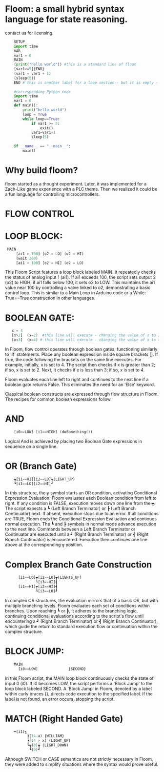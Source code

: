# Floom: a small hybrid syntax language for state reasoning.

contact us for licensing.
```python
    SETUP
    import time
    VAR
    var1 = 0
    MAIN
    (print("hello world")) #this is a standard line of floom
    [var1>=5]{END}
    (var1 = var1 + 1)
    (sleep(5))
    END # this is another label for a loop section - but it is empty - so we exit.
    
    #corresponding Python code
    import time
    var1 = 0
    def main():
    	print("hello world")
    	loop = True
        while loop==True:
        	if var1 >= 5:
        		exit()
        	var1=var1+1
        	sleep(5)
    
    if __name__ == "__main__":
        main()
```

# Why build floom? 
floom started as a thought experiment. 
Later, it was implemented for a Zach-Like game experience with a PLC theme.
Then we realized it could be a fun language for controlling microcontrollers.

# FLOW CONTROL
# LOOP BLOCK:
   ```python
    MAIN
        [ai1 > 100] [o2 = LO] (o2 = HI)
        (wait 200)
        [ai1 < 100] [o2 = HI] (o2 = LO)
```

This Floom Script features a loop block labeled MAIN. It repeatedly checks the status of analog input 1 (ai1). If ai1 exceeds 100, the script sets output 2 (o2) to HIGH; if ai1 falls below 100, it sets o2 to LOW. This maintains the ai1 value near 100 by controlling a valve linked to o2, demonstrating a basic control loop. This is similar to a Main Loop in Arduino code or a While: True==True construction in other languages.


# BOOLEAN GATE:
 ```python   
    x = 4
    [x>2]  (x=2)  #this line will execute - changing the value of x to 2.
    [x<3]  (x=4) # this line will execute - changing the value of x to 4.
```

In Floom, flow control operates through boolean gates, functioning similarly to 'If' statements. Place any boolean expression inside square brackets []. If true, the code following the brackets on the same line executes. For example, initially, x is set to 4. The script then checks if x is greater than 2; if so, x is set to 2. Next, it checks if x is less than 3; if so, x is set to 4. 

Floom evaluates each line left to right and continues to the next line if a boolean gate returns False. This eliminates the need for an 'Else' keyword.

Classical boolean constructs are expressed through flow structure in Floom. The recipes for common boolean expressions follow.


# AND
```python
    [i0==LOW] [i1==HIGH] (doSomething())
```
Logical And is achieved by placing two Boolean Gate expressions in sequence on a single line.
# OR (Branch Gate)
```python
    ┳[i1==HI][i2==LO]┳(LIGHT_UP)
    ┗[i1==LO][i2==HI]┛
```
In this structure, the ┳ symbol starts an OR condition, activating Conditional Expression Evaluation. Floom evaluates each Boolean condition from left to right. If any condition is FALSE, execution moves down one line from the ┳. The script expects a ┗ (Left Branch Terminator) or ┣ (Left Branch Continuator) next. If absent, execution stops due to an error.
If all conditions are TRUE, Floom ends the Conditional Expression Evaluation and continues normal execution. The ┗ and ┣ symbols in normal mode advance execution to the next line.
Commands between a Left Branch Terminator or Continuator are executed until a ┛ (Right Branch Terminator) or ┫ (Right Branch Continuator) is encountered. Execution then continues one line above at the corresponding ┳ position.
# Complex Branch Gate Construction
```python
      [i1==LO]┳[i2==LO]┳(LIGHTS_UP)
              ┗[i3==HI]┫
      [i1==HI]┳[i2==HI]┫
              ┗[i3==LO]┛
```
In complex OR structures, the evaluation mirrors that of a basic OR, but with multiple branching levels. Floom evaluates each set of conditions within branches. Upon reaching ┗ or ┣, it adheres to the branching logic, continuing conditional evaluations according to the script's flow until encountering a ┛ (Right Branch Terminator) or ┫ (Right Branch Continuator), which guide the return to standard execution flow or continuation within the complex structure.

# BLOCK JUMP:
```python
    MAIN
      [i0==LOW]              {SECOND}
```
In this Floom script, the MAIN loop block continuously checks the state of input 0 (i0). If i0 becomes LOW, the script performs a 'Block Jump' to the loop block labeled SECOND. 
A 'Block Jump' in Floom, denoted by a label within curly braces {}, directs code execution to the specified label. If the label is not found, an error occurs, stopping the script.

# MATCH (Right Handed Gate)
```python
    ━(i1)┓
          ┣(14-a) {WILLIAM}
          ┣[14 > x] (LIGHT_UP)
          ┗┳(8)┳ (LIGHT_DOWN)
           ┗(9)┛
```

Although SWITCH or CASE semantics are not strictly necessary in Floom, they were added to simplify situations where the syntax would prove useful. 

